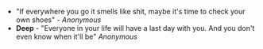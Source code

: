 - "If everywhere you go it smells like shit, maybe it's time to check your own shoes" - *Anonymous*
- **Deep** - "Everyone in your life will have a last day with you. And you don't even know when it'll be"   *Anonymous*

